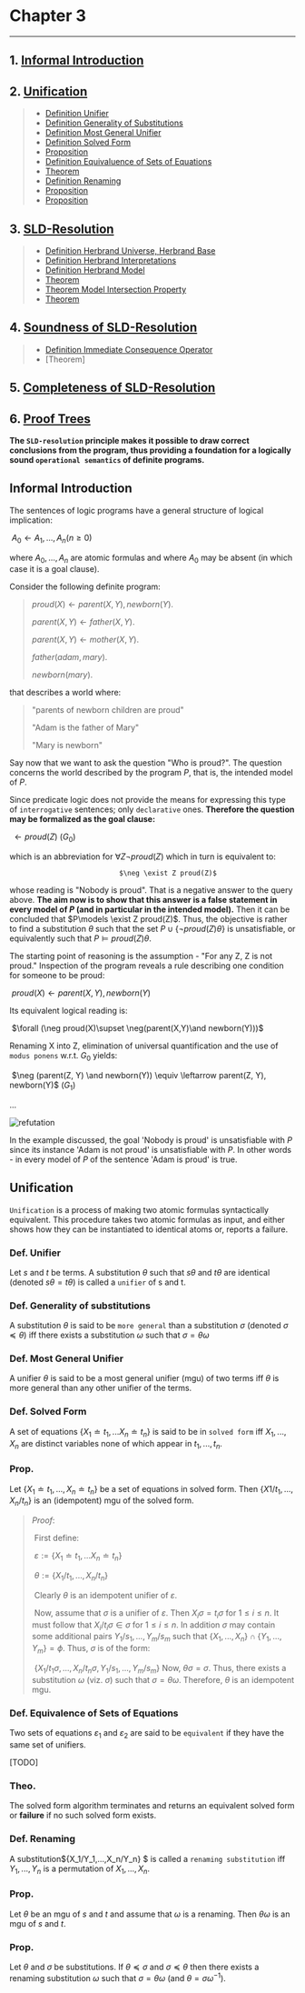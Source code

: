 # Chapter 3

------

## 1. [Informal Introduction](#sec1)

## 2. [Unification](#sec2)

> - [Definition Unifier](#unifier)
> - [Definition Generality of Substitutions](#gos)
> - [Definition Most General Unifier](#mgu)
> - [Definition Solved Form](#sf)
> - [Proposition](#prop)
> - [Definition Equivaluence of Sets of Equations](#eosoe)
> - [Theorem](#theo)
> - [Definition Renaming](#renaming)
> - [Proposition](#prop1)
> - [Proposition](#prop2)

## 3. [SLD-Resolution](#sec3)

> - [Definition Herbrand Universe, Herbrand Base](#huhb)
> - [Definition Herbrand Interpretations](#hi)
> - [Definition Herbrand Model](#hm)
> - [Theorem](#theorem1)
> - [Theorem Model Intersection Property](#theorem2)
> - [Theorem](#theorem3)

## 4. [Soundness of SLD-Resolution](#sec4)

> - [Definition Immediate Consequence Operator](#ico)
> - [Theorem]

## 5. [Completeness of SLD-Resolution](#sec5)

## 6. [Proof Trees](#sec6)

**The `SLD-resolution` principle makes it possible to draw correct conclusions from the program, thus providing a foundation for a logically sound `operational semantics` of definite programs.**

## <a name='sec1'>Informal Introduction</a>

The sentences of logic programs have a general structure of logical implication:

​				       $A_0 \leftarrow A_1, ..., A_n (n \geq 0)$

where $A_0, ..., A_n$ are atomic formulas and where $A_0$ may be absent (in which case it is a goal clause).

Consider the following definite program:

> $proud(X)\leftarrow parent(X, Y), newborn(Y)$.
>
> $parent(X, Y)\leftarrow father(X, Y)$.
>
> $parent(X, Y) \leftarrow mother(X, Y)$.
>
> $father(adam,mary)$.
>
> $newborn(mary)$.

that describes a world where:

> "parents of newborn children are proud"
>
> "Adam is the father of Mary"
>
> "Mary is newborn"

Say now that we want to ask the question "Who is proud?". The question concerns the world described by the program $P$, that is, the intended model of $P$.

Since predicate logic does not provide the means for expressing this type of `interrogative` sentences; only `declarative` ones. **Therefore the question may be formalized as the goal clause:**

​						    $\leftarrow proud(Z)$ 							 $(G_0)$

which is an abbreviation for $\forall Z \neg proud(Z)$ which in turn is equivalent to:

  					           $\neg \exist Z proud(Z)$

whose reading is "Nobody is proud". That is a negative answer to the query above. **The aim now is to show that this answer is a false statement in every model of $P$ (and in particular in the intended model).** Then it can be concluded that $P\models \exist Z proud(Z)$. Thus, the objective is rather to find a substitution $\theta$ such that the set $P \cup \{\neg proud(Z)\theta\}$ is unsatisfiable, or equivalently such that $P\models proud(Z)\theta$.

The starting point of reasoning is the assumption - "For any Z, Z is not proud." Inspection of the program reveals a rule describing one condition for someone to be proud:

​	    	              $proud(X)\leftarrow parent(X,Y), newborn(Y)$

Its equivalent logical reading is:

​	 	    $\forall (\neg proud(X)\supset \neg(parent(X,Y)\and newborn(Y)))$

Renaming X into Z, elimination of universal quantification and the use of `modus ponens` w.r.t. $G_0$ yields:

​      $\neg (parent(Z, Y) \and newborn(Y)) \equiv \leftarrow parent(Z, Y), newborn(Y)$       $(G_1)$

...

![refutation](/Users/liam/CodeForever/LiamWahahaha/study-notes/prolog/refutation.png)

In the example discussed, the goal 'Nobody is proud' is unsatisfiable with $P$ since its instance 'Adam is not proud' is unsatisfiable with $P$. In other words - in every model of $P$ of the sentence 'Adam is proud' is true.

## <a name='sec2'>Unification</a>

`Unification` is a process of making two atomic formulas syntactically equivalent. This procedure takes two atomic formulas as input, and either shows how they can be instantiated to identical atoms or, reports a failure.

### <a name='unifier'>Def. Unifier</a>

Let $s$ and $t$ be terms. A substitution $\theta$ such that $s\theta$ and $t\theta$ are identical (denoted $s\theta=t\theta$) is called a `unifier` of s and t.

### <a name='gos'>Def. Generality of substitutions</a>

A substitution $\theta$ is said to be `more general` than a substitution $\sigma$ (denoted $\sigma \preceq \theta$) iff there exists a substitution $\omega$ such that $\sigma = \theta\omega$

### <a name='mgu'>Def. Most General Unifier</a>

A unifier $\theta$ is said to be a most general unifier (mgu) of two terms iff $\theta$ is more general than any other unifier of the terms.

### <a name='sf'>Def. Solved Form</a>

A set of equations $\{X_1\doteq t_1,...X_n\doteq t_n\}$ is said to be in `solved form` iff $X_1,...,X_n$ are distinct variables none of which appear in $t_1,...,t_n$.

### <a name='prop'>Prop.</a>

Let $\{X_1\doteq t_1,...,X_n\doteq t_n\}$ be a set of equations in solved form. Then $\{X1/t_1,...,X_n/t_n\}$ is an (idempotent) mgu of the solved form.

> *Proof*:
>
> ​	First define:
>
> ​				    $\varepsilon := \{X_1\doteq t_1,...X_n\doteq t_n\}$
>
> ​				    $\theta := \{X_1/t_1, ..., X_n/t_n\}$
>
> ​	Clearly $\theta$ is an idempotent unifier of $\varepsilon$. 
>
> ​	Now, assume that $\sigma$ is a unifier of $\varepsilon$. Then $X_i\sigma = t_i \sigma$ for $1\leq i\leq n$. It
> 	must follow that $X_i/t_i\sigma \in \sigma$ for $1\leq i \leq n$. In addition $\sigma$ may 
>         contain some additional pairs $Y_1/s_1,...,Y_m/s_m$ such that 
>         $\{X_1,...,X_n\}\cap \{Y_1,...,Y_m\} = \phi$. Thus, $\sigma$ is of the form:
>
> ​			    $\{X_1/t_1\sigma, ..., X_n/t_n\sigma, Y_1/s_1, ..., Y_m/s_m\}$
> 	Now, $\theta \sigma = \sigma$. Thus, there exists a substitution $\omega$ (viz. $\sigma$) such that 
>         $\sigma = \theta\omega$. Therefore, $\theta$ is an idempotent mgu.

### <a name='eosoe'>Def. Equivalence of Sets of Equations</a>

Two sets of equations $\varepsilon_1$ and $\varepsilon_2$ are said to be `equivalent` if they have the same set of unifiers.

[TODO]

### <a name='theo'>Theo.</a>

The solved form algorithm terminates and returns an equivalent solved form or **failure** if no such solved form exists.

### <a name='renaming'>Def. Renaming</a>

A substitution$\{X_1/Y_1,...,X_n/Y_n\} $ is called a `renaming substitution` iff $Y_1,...,Y_n$ is a  permutation of $X_1,...,X_n$.

### <a name='prop1'>Prop.</a>

Let $\theta$ be an mgu of $s$ and $t$ and assume that $\omega$ is a renaming. Then $\theta\omega$ is an mgu of $s$ and $t$.

### <a name='prop2'>Prop.</a>

Let $\theta$ and $\sigma$ be substitutions. If $\theta\preceq\sigma$ and $\sigma\preceq\theta$ then there exists a renaming substitution $\omega$ such that $\sigma=\theta\omega$ (and $\theta=\sigma\omega^{-1}$).